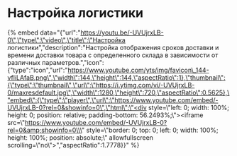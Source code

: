 # Настройка логистики

{% embed data="{\"url\":\"https://youtu.be/-UVUjrxLB-0\",\"type\":\"video\",\"title\":\"Настройка логистики\",\"description\":\"Настройка отображения сроков доставки и времени доставки товара с определенного склада в зависимости от различных параметров.\",\"icon\":{\"type\":\"icon\",\"url\":\"https://www.youtube.com/yts/img/favicon\_144-vfliLAfaB.png\",\"width\":144,\"height\":144,\"aspectRatio\":1},\"thumbnail\":{\"type\":\"thumbnail\",\"url\":\"https://i.ytimg.com/vi/-UVUjrxLB-0/maxresdefault.jpg\",\"width\":1280,\"height\":720,\"aspectRatio\":0.5625},\"embed\":{\"type\":\"player\",\"url\":\"https://www.youtube.com/embed/-UVUjrxLB-0?rel=0&showinfo=0\",\"html\":\"<div style=\\\"left: 0; width: 100%; height: 0; position: relative; padding-bottom: 56.2493%;\\\"><iframe src=\\\"https://www.youtube.com/embed/-UVUjrxLB-0?rel=0&amp;showinfo=0\\\" style=\\\"border: 0; top: 0; left: 0; width: 100%; height: 100%; position: absolute;\\\" allowfullscreen scrolling=\\\"no\\\"></iframe></div>\",\"aspectRatio\":1.7778}}" %}



